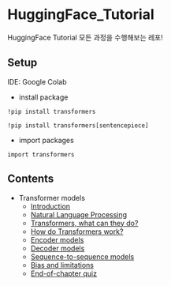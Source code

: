 # HuggingFace_Tutorial

HuggingFace Tutorial 모든 과정을 수행해보는 레포!

## Setup

IDE: Google Colab

* install package

~~~
!pip install transformers
~~~

~~~
!pip install transformers[sentencepiece]
~~~

* import packages

~~~
import transformers
~~~

## Contents

* Transformer models
  * [Introduction](https://github.com/j961224/HuggingFace_Turtorial/blob/main/1.%20Transformer%20models/Introduction.md)
  * [Natural Language Processing](https://github.com/j961224/HuggingFace_Turtorial/blob/main/1.%20Transformer%20models/Natural%20Language%20Processing.md)
  * [Transformers, what can they do?](https://github.com/j961224/HuggingFace_Turtorial/tree/main/1.%20Transformer%20models/Transformers%2C%20what%20can%20they%20do%3F)
  * [How do Transformers work?](https://github.com/j961224/HuggingFace_Tutorial/blob/main/1.%20Transformer%20models/How%20do%20Transformers%20work%3F.md)
  * [Encoder models](https://github.com/j961224/HuggingFace_Tutorial/blob/main/1.%20Transformer%20models/Encoder%20models.md)
  * [Decoder models](https://github.com/j961224/HuggingFace_Tutorial/blob/main/1.%20Transformer%20models/Decoder%20models.md)
  * [Sequence-to-sequence models](https://github.com/j961224/HuggingFace_Tutorial/blob/main/1.%20Transformer%20models/Sequence-to-sequence%20models.md)
  * [Bias and limitations](https://github.com/j961224/HuggingFace_Tutorial/blob/main/1.%20Transformer%20models/Bias%20and%20limitations.md)
  * [End-of-chapter quiz](https://github.com/j961224/HuggingFace_Tutorial/blob/main/1.%20Transformer%20models/End-of-chapter%20quiz.md)
